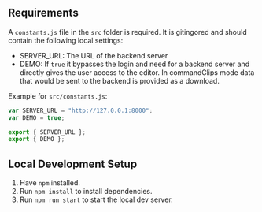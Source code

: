 ## Requirements

A `constants.js` file in the `src` folder is required. It is gitingored and should contain the following local settings:
- SERVER_URL: The URL of the backend server
- DEMO: If `true` it bypasses the login and need for a backend server and directly gives the user access to the editor. In commandClips mode data that would be sent to the backend is provided as a download.

Example for `src/constants.js`:
```javascript
var SERVER_URL = "http://127.0.0.1:8000";
var DEMO = true;

export { SERVER_URL };
export { DEMO };
```

## Local Development Setup

1. Have `npm` installed.
2. Run `npm install` to install dependencies.
3. Run `npm run start` to start the local dev server.